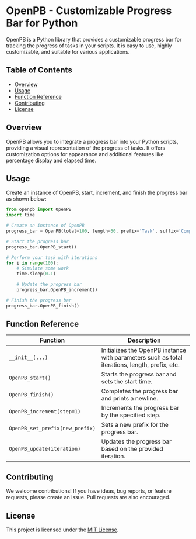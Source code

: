 
# OpenPB - Customizable Progress Bar for Python

OpenPB is a Python library that provides a customizable progress bar for tracking the progress of tasks in your scripts. It is easy to use, highly customizable, and suitable for various applications.

## Table of Contents

- [Overview](#overview)
- [Usage](#usage)
- [Function Reference](#function-reference)
- [Contributing](#contributing)
- [License](#license)

## Overview

OpenPB allows you to integrate a progress bar into your Python scripts, providing a visual representation of the progress of tasks. It offers customization options for appearance and additional features like percentage display and elapsed time.

## Usage

Create an instance of OpenPB, start, increment, and finish the progress bar as shown below:

```python
from openpb import OpenPB
import time

# Create an instance of OpenPB
progress_bar = OpenPB(total=100, length=50, prefix='Task', suffix='Complete', show_percentage=True)

# Start the progress bar
progress_bar.OpenPB_start()

# Perform your task with iterations
for i in range(100):
    # Simulate some work
    time.sleep(0.1)

    # Update the progress bar
    progress_bar.OpenPB_increment()

# Finish the progress bar
progress_bar.OpenPB_finish()
```

## Function Reference

| Function              | Description                                                                                   |
|-----------------------|-----------------------------------------------------------------------------------------------|
| `__init__(...)`       | Initializes the OpenPB instance with parameters such as total iterations, length, prefix, etc.|
| `OpenPB_start()`      | Starts the progress bar and sets the start time.                                              |
| `OpenPB_finish()`     | Completes the progress bar and prints a newline.                                              |
| `OpenPB_increment(step=1)` | Increments the progress bar by the specified step.                                        |
| `OpenPB_set_prefix(new_prefix)` | Sets a new prefix for the progress bar.                                                |
| `OpenPB_update(iteration)` | Updates the progress bar based on the provided iteration.                               |


## Contributing

We welcome contributions! If you have ideas, bug reports, or feature requests, please create an issue. Pull requests are also encouraged.

## License

This project is licensed under the [MIT License](LICENSE).
